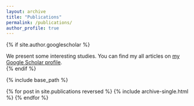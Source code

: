 ```yaml
---
layout: archive
title: "Publications"
permalink: /publications/
author_profile: true
---
```


{% if site.author.googlescholar %}
  <div class="wordwrap">We present some interesting studies. You can find my all articles on <a href="{{site.author.googlescholar}}">my Google Scholar profile</a>.</div>
{% endif %}

{% include base_path %}

{% for post in site.publications reversed %}
  {% include archive-single.html %}
{% endfor %}

